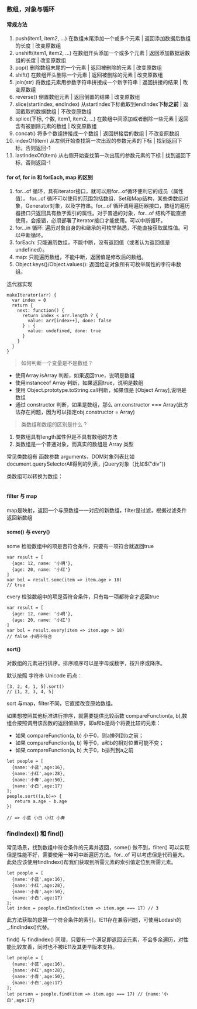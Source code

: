 ### 数组，对象与循环

#### 常规方法

1. push(item1, item2, ...) 在数组末尾添加一个或多个元素  |  返回添加数据后数组的长度  | 改变原数组
2. unshift(item1, item2, ...) 在数组开头添加一个或多个元素  |  返回添加数据后数组的长度  | 改变原数组
3. pop() 删除数组末尾的一个元素 | 返回被删除的元素 | 改变原数组
4. shift() 在数组开头删除一个元素 | 返回被删除的元素 | 改变原数组
5. join(str) 将数组元素用参数字符串拼接成一个新字符串 | 返回拼接的结果 | 改变原数组
6. reverse() 倒置数组元素 | 返回倒置的结果 | 改变原数组
7. slice(startIndex, endIndex) 从startIndex下标截取到endIndex**下标之前** | 返回截取的数据数组 | 不改变原数组
8. splice(下标, 个数, item1, item2, ...) 在数组中间添加或者删除一些元素 | 返回含有被删除元素的数组 | 改变原数组
9. concat() 将多个数组拼接成一个数组 | 返回拼接后的数组 | 不改变原数组
10. indexOf(item) 从左侧开始查找第一次出现的参数元素的下标 | 找到返回下标，否则返回-1
11. lastIndexOf(item) 从右侧开始查找第一次出现的参数元素的下标 | 找到返回下标，否则返回-1


####  for of, for in 和 forEach, map 的区别

1. for...of 循环，具有iterator接口，就可以用for...of循环便利它的成员（属性值）。
for...of 循环可以使用的范围包括数组，Set和Map结构，某些类数组对象，Generator对象，以及字符串。for...of 循环调用遍历器接口，数组的遍历器接口只返回具有数字索引的属性。对于普通的对象，for...of 结构不能直接使用，会报错，必须部署了iterator接口才能使用。可以中断循环。
2. for...in 循环: 遍历对象自身的和继承的可枚举熟悉，不能直接获取属性值。可以中断循环。
3. forEach: 只能遍历数组，不能中断，没有返回值（或者认为返回值是undefined）。
4. map: 只能遍历数组，不能中断，返回值是修改后的数组。
5. Object.keys()/Object.values(): 返回给定对象所有可枚举属性的字符串数组。

迭代器实现
```
makeIterator(arr) {
  var index = 0
  return {
    next: function() {
      return index < arr.length ? {
        value: arr[index++], done: false
      } : {
        value: undefined, done: true
      }
    }
  }
}
```

> 如何判断一个变量是不是数组？
* 使用Array.isArray 判断，如果返回true，说明是数组
* 使用instanceof Array 判断，如果返回true，说明是数组
* 使用 Object.prototype.toString.call判断，如果值是 [Object Array],说明是数组
* 通过 constructor 判断，如果是数组，那么 arr.constructor === Array(此方法存在问题，因为可以指定obj.constructor = Array)

> 类数组和数组的区别是什么？
1. 类数组具有length属性但是不具有数组的方法
2. 类数组是一个普通对象，而真实的数组是 Array 类型

常见类数组有 函数参数 arguments，DOM对象列表比如document.querySelectorAll得到的列表，jQuery对象（比如$("div"))

类数组可以转换为数组：
```

```

#### filter 与 map

map是映射，返回一个与原数组一一对应的新数组，filter是过滤，根据过滤条件返回新数组

#### some() 与 every()

some 检验数组中的项是否符合条件，只要有一项符合就返回true
```
var result = [
  {age: 12, name: '小明'},
  {age: 20, name: '小红'}
]
var bol = result.some(item => item.age > 18)
// true
```
every 检验数组中的项是否符合条件，只有每一项都符合才返回true
```
var result = [
  {age: 12, name: '小明'},
  {age: 20, name: '小红'}
]
var bol = result.every(item => item.age > 18)
// false 小明不符合
```
#### sort()

对数组的元素进行排序。排序顺序可以是字母或数字，按升序或降序。

默认按照 字符串 Unicode 码点：
```
[3, 2, 4, 1, 5].sort()
// [1, 2, 3, 4, 5]
```
sort 与map，filter不同，它直接改变原始数组。

如果想按照其他标准进行排序，就需要提供比较函数 compareFunction(a, b),数组会按照调用该函数的返回值排序，即a和b是两个将要比较的元素：
* 如果 compareFunction(a, b) 小于0，则a排列到b之前；
* 如果 compareFunction(a, b) 等于0，a和b的相对位置可能不变；
* 如果 compareFunction(a, b) 大于0，b排列到a之前
```
let people = [
  {name:'小蓝',age:16},
  {name:'小红',age:28},
  {name:'小青',age:50},
  {name:'小白',age:17}
];
people.sort((a,b)=> {
   return a.age - b.age
})

// => 小蓝 小白 小红 小青

```
### findIndex() 和 find()

常见场景，找到数组中符合条件的元素并返回，some() 做不到，filter() 可以实现但是性能不好，需要使用一种可中断遍历方法。for...of 可以考虑但是代码量大。此处应该使用findIndex()帮我们获取到所需元素的索引值定位到所需元素。

```
let people = [
  {name:'小蓝',age:16},
  {name:'小红',age:28},
  {name:'小青',age:50},
  {name:'小白',age:17}
];
let index = people.findIndex(item => item.age === 17) // 3
```
此方法获取的是第一个符合条件的索引。IE11存在兼容问题，可使用Lodash的_.findIndex()代替。

find() 与 findIndex() 同理，只要有一个满足即返回该元素，不会多余遍历，对性能比较友善，同时也不被IE11及其更早版本支持。
```
let people = [
  {name:'小蓝',age:16},
  {name:'小红',age:28},
  {name:'小青',age:50},
  {name:'小白',age:17}
];
let person = people.find(item => item.age === 17) // {name:'小白',age:17}
```
